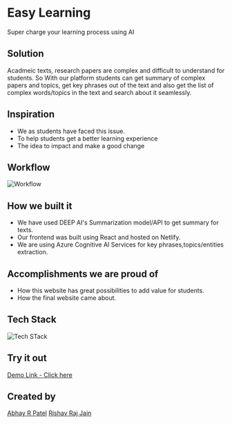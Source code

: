 # Easy Learning
Super charge your learning process using AI
## Solution

Acadmeic texts, research papers are complex and difficult to understand for students. So With our platform students can get summary of complex papers and topics, get key phrases out of the text and also get the list of complex words/topics in the text and search about it seamlessly.

## Inspiration
- We as students have faced this issue.
- To help students get a better learning experience
- The idea to impact and make a good change


## Workflow
![Workflow](https://i.ibb.co/RgdJLrW/13.png)
## How we built it
- We have used DEEP AI's Summarization model/API to get summary for texts.
- Our frontend was built using React and hosted on Netlify.
- We are using Azure Cognitive AI Services for key phrases,topics/entities extraction.


## Accomplishments we are proud of 

- How this website has great possibilities to add value for students.
- How the final website came about.

## Tech Stack
![Tech STack](https://i.ibb.co/JR6M8JJ/14.png)


## Try it out
[Demo Link - Click here](https://easy-learning.netlify.app/)




## Created by 
[Abhay R Patel](https://github.com/abhayrpatel10)
[Rishav Raj Jain](https://github.com/rishavrajjain)


